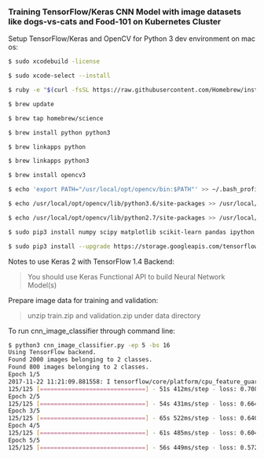 ### Training TensorFlow/Keras CNN Model with image datasets like dogs-vs-cats and Food-101 on Kubernetes Cluster

Setup TensorFlow/Keras and OpenCV for Python 3 dev environment on mac os:

```bash
$ sudo xcodebuild -license

$ sudo xcode-select --install

$ ruby -e "$(curl -fsSL https://raw.githubusercontent.com/Homebrew/install/master/install)"

$ brew update

$ brew tap homebrew/science

$ brew install python python3

$ brew linkapps python

$ brew linkapps python3

$ brew install opencv3

$ echo 'export PATH="/usr/local/opt/opencv/bin:$PATH"' >> ~/.bash_profile

$ echo /usr/local/opt/opencv/lib/python3.6/site-packages >> /usr/local/lib/python3.6/site-packages/openc3.pth

$ echo /usr/local/opt/opencv/lib/python2.7/site-packages >> /usr/local/lib/python2.7/site-packages/openc3.pth

$ sudo pip3 install numpy scipy matplotlib scikit-learn pandas ipython

$ sudo pip3 install --upgrade https://storage.googleapis.com/tensorflow/mac/cpu/tensorflow-1.4.0-py3-none-any.whl
```

Notes to use Keras 2 with TensorFlow 1.4 Backend:

> You should use Keras Functional API to build Neural Network Model(s)

Prepare image data for training and validation:

> unzip train.zip and validation.zip under data directory

To run cnn_image_classifier through command line:

```bash
$ python3 cnn_image_classifier.py -ep 5 -bs 16
Using TensorFlow backend.
Found 2000 images belonging to 2 classes.
Found 800 images belonging to 2 classes.
Epoch 1/5
2017-11-22 11:21:09.881558: I tensorflow/core/platform/cpu_feature_guard.cc:137] Your CPU supports instructions that this TensorFlow binary was not compiled to use: SSE4.1 SSE4.2 AVX AVX2 FMA
125/125 [==============================] - 51s 412ms/step - loss: 0.7084 - acc: 0.5305 - val_loss: 0.6821 - val_acc: 0.5150
Epoch 2/5
125/125 [==============================] - 54s 431ms/step - loss: 0.6646 - acc: 0.5910 - val_loss: 0.6385 - val_acc: 0.6338
Epoch 3/5
125/125 [==============================] - 65s 522ms/step - loss: 0.6404 - acc: 0.6520 - val_loss: 0.5794 - val_acc: 0.6813
Epoch 4/5
125/125 [==============================] - 61s 485ms/step - loss: 0.6044 - acc: 0.6685 - val_loss: 0.6015 - val_acc: 0.6613
Epoch 5/5
125/125 [==============================] - 56s 449ms/step - loss: 0.5727 - acc: 0.6995 - val_loss: 0.5359 - val_acc: 0.7412

```